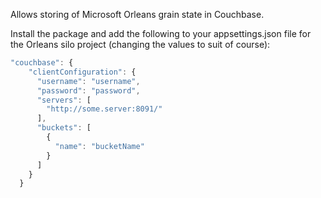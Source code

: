 Allows storing of Microsoft Orleans grain state in Couchbase.

Install the package and add the following to your appsettings.json file for the Orleans silo project (changing the values to suit of course):

```javascript
"couchbase": {
    "clientConfiguration": {
      "username": "username",
      "password": "password",
      "servers": [
        "http://some.server:8091/"
      ],
      "buckets": [
        {
          "name": "bucketName"
        }
      ]
    }
  }
